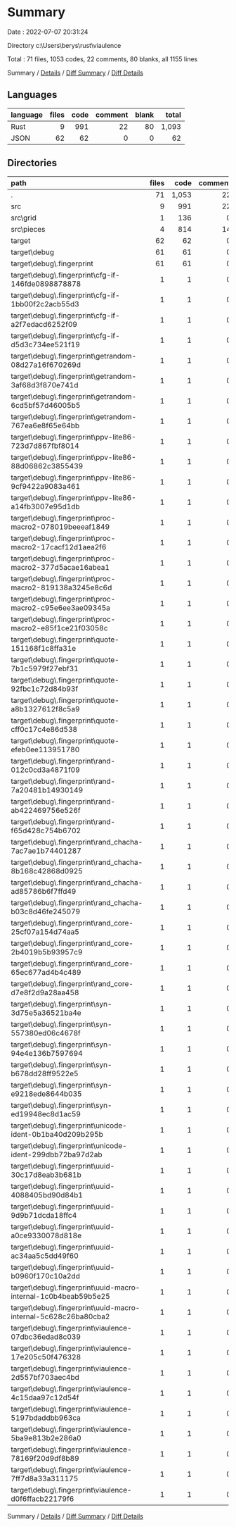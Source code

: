 # Summary

Date : 2022-07-07 20:31:24

Directory c:\\Users\\berys\\rust\\viaulence

Total : 71 files,  1053 codes, 22 comments, 80 blanks, all 1155 lines

Summary / [Details](details.md) / [Diff Summary](diff.md) / [Diff Details](diff-details.md)

## Languages
| language | files | code | comment | blank | total |
| :--- | ---: | ---: | ---: | ---: | ---: |
| Rust | 9 | 991 | 22 | 80 | 1,093 |
| JSON | 62 | 62 | 0 | 0 | 62 |

## Directories
| path | files | code | comment | blank | total |
| :--- | ---: | ---: | ---: | ---: | ---: |
| . | 71 | 1,053 | 22 | 80 | 1,155 |
| src | 9 | 991 | 22 | 80 | 1,093 |
| src\\grid | 1 | 136 | 0 | 12 | 148 |
| src\\pieces | 4 | 814 | 14 | 59 | 887 |
| target | 62 | 62 | 0 | 0 | 62 |
| target\\debug | 61 | 61 | 0 | 0 | 61 |
| target\\debug\\.fingerprint | 61 | 61 | 0 | 0 | 61 |
| target\\debug\\.fingerprint\\cfg-if-146fde0898878878 | 1 | 1 | 0 | 0 | 1 |
| target\\debug\\.fingerprint\\cfg-if-1bb00f2c2acb55d3 | 1 | 1 | 0 | 0 | 1 |
| target\\debug\\.fingerprint\\cfg-if-a2f7edacd6252f09 | 1 | 1 | 0 | 0 | 1 |
| target\\debug\\.fingerprint\\cfg-if-d5d3c734ee521f19 | 1 | 1 | 0 | 0 | 1 |
| target\\debug\\.fingerprint\\getrandom-08d27a16f670269d | 1 | 1 | 0 | 0 | 1 |
| target\\debug\\.fingerprint\\getrandom-3af68d3f870e741d | 1 | 1 | 0 | 0 | 1 |
| target\\debug\\.fingerprint\\getrandom-6cd5bf57d46005b5 | 1 | 1 | 0 | 0 | 1 |
| target\\debug\\.fingerprint\\getrandom-767ea6e8f65e64bb | 1 | 1 | 0 | 0 | 1 |
| target\\debug\\.fingerprint\\ppv-lite86-723d7d867fbf8014 | 1 | 1 | 0 | 0 | 1 |
| target\\debug\\.fingerprint\\ppv-lite86-88d06862c3855439 | 1 | 1 | 0 | 0 | 1 |
| target\\debug\\.fingerprint\\ppv-lite86-9cf9422a9083a461 | 1 | 1 | 0 | 0 | 1 |
| target\\debug\\.fingerprint\\ppv-lite86-a14fb3007e95d1db | 1 | 1 | 0 | 0 | 1 |
| target\\debug\\.fingerprint\\proc-macro2-078019beeeaf1849 | 1 | 1 | 0 | 0 | 1 |
| target\\debug\\.fingerprint\\proc-macro2-17cacf12d1aea2f6 | 1 | 1 | 0 | 0 | 1 |
| target\\debug\\.fingerprint\\proc-macro2-377d5acae16abea1 | 1 | 1 | 0 | 0 | 1 |
| target\\debug\\.fingerprint\\proc-macro2-819138a3245e8c6d | 1 | 1 | 0 | 0 | 1 |
| target\\debug\\.fingerprint\\proc-macro2-c95e6ee3ae09345a | 1 | 1 | 0 | 0 | 1 |
| target\\debug\\.fingerprint\\proc-macro2-e85f1ce21f03058c | 1 | 1 | 0 | 0 | 1 |
| target\\debug\\.fingerprint\\quote-151168f1c8ffa31e | 1 | 1 | 0 | 0 | 1 |
| target\\debug\\.fingerprint\\quote-7b1c5979f27ebf31 | 1 | 1 | 0 | 0 | 1 |
| target\\debug\\.fingerprint\\quote-92fbc1c72d84b93f | 1 | 1 | 0 | 0 | 1 |
| target\\debug\\.fingerprint\\quote-a8b1327612f8c5a9 | 1 | 1 | 0 | 0 | 1 |
| target\\debug\\.fingerprint\\quote-cff0c17c4e86d538 | 1 | 1 | 0 | 0 | 1 |
| target\\debug\\.fingerprint\\quote-efeb0ee113951780 | 1 | 1 | 0 | 0 | 1 |
| target\\debug\\.fingerprint\\rand-012c0cd3a4871f09 | 1 | 1 | 0 | 0 | 1 |
| target\\debug\\.fingerprint\\rand-7a20481b14930149 | 1 | 1 | 0 | 0 | 1 |
| target\\debug\\.fingerprint\\rand-ab422469756e526f | 1 | 1 | 0 | 0 | 1 |
| target\\debug\\.fingerprint\\rand-f65d428c754b6702 | 1 | 1 | 0 | 0 | 1 |
| target\\debug\\.fingerprint\\rand_chacha-7ac7ae1b74401287 | 1 | 1 | 0 | 0 | 1 |
| target\\debug\\.fingerprint\\rand_chacha-8b168c42868d0925 | 1 | 1 | 0 | 0 | 1 |
| target\\debug\\.fingerprint\\rand_chacha-ad85786b6f7ffd49 | 1 | 1 | 0 | 0 | 1 |
| target\\debug\\.fingerprint\\rand_chacha-b03c8d46fe245079 | 1 | 1 | 0 | 0 | 1 |
| target\\debug\\.fingerprint\\rand_core-25cf07a154d74aa5 | 1 | 1 | 0 | 0 | 1 |
| target\\debug\\.fingerprint\\rand_core-2b4019b5b93957c9 | 1 | 1 | 0 | 0 | 1 |
| target\\debug\\.fingerprint\\rand_core-65ec677ad4b4c489 | 1 | 1 | 0 | 0 | 1 |
| target\\debug\\.fingerprint\\rand_core-d7e8f2d9a28aa458 | 1 | 1 | 0 | 0 | 1 |
| target\\debug\\.fingerprint\\syn-3d75e5a36521ba4e | 1 | 1 | 0 | 0 | 1 |
| target\\debug\\.fingerprint\\syn-557380ed06c4678f | 1 | 1 | 0 | 0 | 1 |
| target\\debug\\.fingerprint\\syn-94e4e136b7597694 | 1 | 1 | 0 | 0 | 1 |
| target\\debug\\.fingerprint\\syn-b678dd28ff9522e5 | 1 | 1 | 0 | 0 | 1 |
| target\\debug\\.fingerprint\\syn-e9218ede8644b035 | 1 | 1 | 0 | 0 | 1 |
| target\\debug\\.fingerprint\\syn-ed19948ec8d1ac59 | 1 | 1 | 0 | 0 | 1 |
| target\\debug\\.fingerprint\\unicode-ident-0b1ba40d209b295b | 1 | 1 | 0 | 0 | 1 |
| target\\debug\\.fingerprint\\unicode-ident-299dbb72ba97d2ab | 1 | 1 | 0 | 0 | 1 |
| target\\debug\\.fingerprint\\uuid-30c17d8eab3b681b | 1 | 1 | 0 | 0 | 1 |
| target\\debug\\.fingerprint\\uuid-4088405bd90d84b1 | 1 | 1 | 0 | 0 | 1 |
| target\\debug\\.fingerprint\\uuid-9d9b71dcda18ffc4 | 1 | 1 | 0 | 0 | 1 |
| target\\debug\\.fingerprint\\uuid-a0ce9330078d818e | 1 | 1 | 0 | 0 | 1 |
| target\\debug\\.fingerprint\\uuid-ac34aa5c5dd49f60 | 1 | 1 | 0 | 0 | 1 |
| target\\debug\\.fingerprint\\uuid-b0960f170c10a2dd | 1 | 1 | 0 | 0 | 1 |
| target\\debug\\.fingerprint\\uuid-macro-internal-1c0b4beab59b5e25 | 1 | 1 | 0 | 0 | 1 |
| target\\debug\\.fingerprint\\uuid-macro-internal-5c628c26ba80cba2 | 1 | 1 | 0 | 0 | 1 |
| target\\debug\\.fingerprint\\viaulence-07dbc36edad8c039 | 1 | 1 | 0 | 0 | 1 |
| target\\debug\\.fingerprint\\viaulence-17e205c50f476328 | 1 | 1 | 0 | 0 | 1 |
| target\\debug\\.fingerprint\\viaulence-2d557bf703aec4bd | 1 | 1 | 0 | 0 | 1 |
| target\\debug\\.fingerprint\\viaulence-4c15daa97c12d54f | 1 | 1 | 0 | 0 | 1 |
| target\\debug\\.fingerprint\\viaulence-5197bdaddbb963ca | 1 | 1 | 0 | 0 | 1 |
| target\\debug\\.fingerprint\\viaulence-5ba9e813b2e286a0 | 1 | 1 | 0 | 0 | 1 |
| target\\debug\\.fingerprint\\viaulence-78169f20d9df8b89 | 1 | 1 | 0 | 0 | 1 |
| target\\debug\\.fingerprint\\viaulence-7ff7d8a33a311175 | 1 | 1 | 0 | 0 | 1 |
| target\\debug\\.fingerprint\\viaulence-d0f6ffacb22179f6 | 1 | 1 | 0 | 0 | 1 |

Summary / [Details](details.md) / [Diff Summary](diff.md) / [Diff Details](diff-details.md)